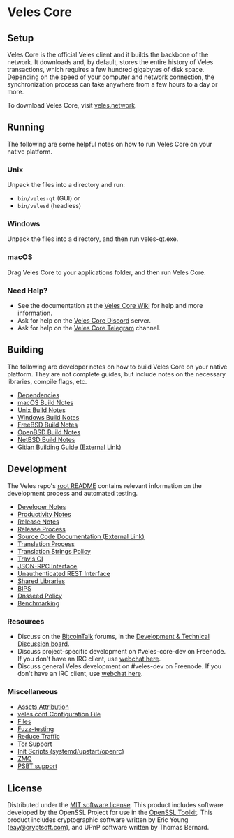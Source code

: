 Veles Core
=============

Setup
---------------------
Veles Core is the official Veles client and it builds the backbone of the network. It downloads and, by default, stores the entire history of Veles transactions, which requires a few hundred gigabytes of disk space. Depending on the speed of your computer and network connection, the synchronization process can take anywhere from a few hours to a day or more.

To download Veles Core, visit [veles.network](https://veles.network/download.en.html).

Running
---------------------
The following are some helpful notes on how to run Veles Core on your native platform.

### Unix

Unpack the files into a directory and run:

- `bin/veles-qt` (GUI) or
- `bin/velesd` (headless)

### Windows

Unpack the files into a directory, and then run veles-qt.exe.

### macOS

Drag Veles Core to your applications folder, and then run Veles Core.

### Need Help?

* See the documentation at the [Veles Core Wiki](https://github.com/velescore/veles/wiki)
for help and more information.
* Ask for help on the [Veles Core Discord]([https://discord.gg/rXgH6Qn](https://discord.gg/rXgH6Qn)) server.
* Ask for help on the [Veles Core Telegram](https://web.telegram.org/#/im?p=@Velescore) channel.

Building
---------------------
The following are developer notes on how to build Veles Core on your native platform. They are not complete guides, but include notes on the necessary libraries, compile flags, etc.

- [Dependencies](dependencies.md)
- [macOS Build Notes](build-osx.md)
- [Unix Build Notes](build-unix.md)
- [Windows Build Notes](build-windows.md)
- [FreeBSD Build Notes](build-freebsd.md)
- [OpenBSD Build Notes](build-openbsd.md)
- [NetBSD Build Notes](build-netbsd.md)
- [Gitian Building Guide (External Link)](https://github.com/veles-core/docs/blob/master/gitian-building.md)

Development
---------------------
The Veles repo's [root README](/README.md) contains relevant information on the development process and automated testing.

- [Developer Notes](developer-notes.md)
- [Productivity Notes](productivity.md)
- [Release Notes](release-notes.md)
- [Release Process](release-process.md)
- [Source Code Documentation (External Link)](https://dev.visucore.com/veles/doxygen/)
- [Translation Process](translation_process.md)
- [Translation Strings Policy](translation_strings_policy.md)
- [Travis CI](travis-ci.md)
- [JSON-RPC Interface](JSON-RPC-interface.md)
- [Unauthenticated REST Interface](REST-interface.md)
- [Shared Libraries](shared-libraries.md)
- [BIPS](bips.md)
- [Dnsseed Policy](dnsseed-policy.md)
- [Benchmarking](benchmarking.md)

### Resources
* Discuss on the [BitcoinTalk](https://bitcointalk.org/) forums, in the [Development & Technical Discussion board](https://bitcointalk.org/index.php?board=6.0).
* Discuss project-specific development on #veles-core-dev on Freenode. If you don't have an IRC client, use [webchat here](http://webchat.freenode.net/?channels=veles-core-dev).
* Discuss general Veles development on #veles-dev on Freenode. If you don't have an IRC client, use [webchat here](http://webchat.freenode.net/?channels=veles-dev).

### Miscellaneous
- [Assets Attribution](assets-attribution.md)
- [veles.conf Configuration File](veles-conf.md)
- [Files](files.md)
- [Fuzz-testing](fuzzing.md)
- [Reduce Traffic](reduce-traffic.md)
- [Tor Support](tor.md)
- [Init Scripts (systemd/upstart/openrc)](init.md)
- [ZMQ](zmq.md)
- [PSBT support](psbt.md)

License
---------------------
Distributed under the [MIT software license](/COPYING).
This product includes software developed by the OpenSSL Project for use in the [OpenSSL Toolkit](https://www.openssl.org/). This product includes
cryptographic software written by Eric Young ([eay@cryptsoft.com](mailto:eay@cryptsoft.com)), and UPnP software written by Thomas Bernard.
